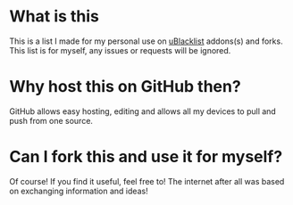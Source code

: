 # What is this



This is a list I made for my personal use on [uBlacklist](https://iorate.github.io/ublacklist/docs) addons(s) and forks. This list is for myself, any issues or requests will be ignored.

# Why host this on GitHub then?



GitHub allows easy hosting, editing and allows all my devices to pull and push from one source.

# Can I fork this and use it for myself?



Of course! If you find it useful, feel free to! The internet after all was based on exchanging information and ideas!
